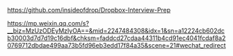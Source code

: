 https://github.com/insideofdrop/Dropbox-Interview-Prep


https://mp.weixin.qq.com/s?__biz=MzUzODEyMzIyOA==&mid=2247484308&idx=1&sn=a12224cb602dcb30003d7d7d19c16dbf&chksm=faddcd27cdaa44311b4cd91ec4041fcdaf8a20769712dbdae499aa73b5fd96eb3edd17f84a35&scene=21#wechat_redirect
